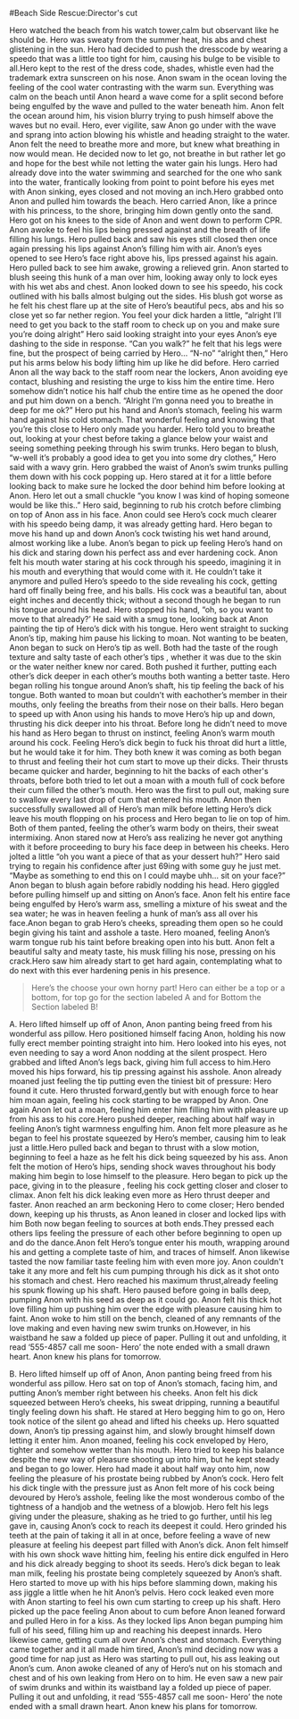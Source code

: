 #Beach Side Rescue:Director's cut

Hero watched the beach from his watch tower,calm but observant like he should be. Hero was sweaty from the summer heat, his abs and chest glistening in the sun. Hero had decided to push the dresscode by wearing a speedo that was a little too tight for him, causing his bulge to be visible to all.Hero kept to the rest of the dress code, shades, whistle even had the trademark extra sunscreen on his nose. Anon swam in the ocean loving the feeling of the cool water contrasting with the warm sun. Everything was calm on the beach until Anon heard a wave come for a split second before being engulfed by the wave and pulled to the water beneath him. Anon felt the ocean around him, his vision blurry trying to push himself above the waves but no evail. Hero, ever vigilite, saw Anon go under with the wave and sprang into action blowing his whistle and heading straight to the water. Anon felt the need to breathe more and more, but knew what breathing in now would mean. He decided now to let go, not breathe in but rather let go and hope for the best while not letting the water gain his lungs. Hero had already dove into the water swimming and searched for the one who sank into the water, frantically looking from point to point before his eyes met with Anon sinking, eyes closed and not moving an inch.Hero grabbed onto Anon and pulled him towards the beach. Hero carried Anon, like a prince with his princess, to the shore, bringing him down gently onto the sand. Hero got on his knees to the side of Anon and went down to perform CPR. Anon awoke to feel his lips being pressed against and the breath of life filling his lungs. Hero pulled back and saw his eyes still closed then once again pressing his lips against Anon’s filling him with air. Anon’s eyes opened to see Hero’s face right above his, lips pressed against his again. Hero pulled back to see him awake, growing a relieved grin. Anon started to blush seeing this hunk of a man over him, looking away only to lock eyes with his wet abs and chest. Anon looked down to see his speedo, his cock outlined with his balls almost bulging out the sides. His blush got worse as he felt his chest flare up at the site of Hero’s beautiful pecs, abs and his so close yet so far nether region. You feel your dick harden a little, “alright I’ll need to get you back to the staff room to check up on you and make sure you’re doing alright” Hero said looking straight into your eyes Anon’s eye dashing to the side in response. “Can you walk?” he felt that his legs were fine, but the prospect of being carried by Hero… “N-no” “alright then,” Hero put his arms below his body lifting him up like he did before. 
    Hero carried Anon all the way back to the staff room near the lockers, Anon avoiding eye contact, blushing and resisting the urge to kiss him the entire time. Hero somehow didn’t notice his half chub the entire time as he opened the door and put him down on a bench. “Alright I’m gonna need you to breathe in deep for me ok?” Hero put his hand and Anon’s stomach, feeling his warm hand against his cold stomach. That wonderful feeling and knowing that you’re this close to Hero only made you harder. Hero told you to breathe out, looking at your chest before taking a glance below your waist and seeing something peeking through his swim trunks. Hero began to blush, “w-well it’s probably a good idea to get you into some dry clothes,” Hero said with a wavy grin. Hero grabbed the waist of Anon’s swim trunks pulling them down with his cock popping up. Hero stared at it for a little before looking back to make sure he locked the door behind him before looking at Anon. Hero let out a small chuckle “you know I was kind of hoping someone would be like this..” Hero said, beginning to rub his crotch before climbing on top of Anon ass in his face. Anon could see Hero’s cock much clearer with his speedo being damp, it was already getting hard. Hero began to move his hand up and down Anon’s cock twisting his wet hand around, almost working like a lube. Anon’s began to pick up feeling Hero’s hand on his dick and staring down his perfect ass and ever hardening cock. Anon felt his mouth water staring at his cock through his speedo, imagining it in his mouth and everything that would come with it. He couldn’t take it anymore and pulled Hero’s speedo to the side revealing his cock, getting hard off finally being free, and his balls. His cock was a beautiful tan, about eight inches and decently thick; without a second though he began to run his tongue around his head. Hero stopped his hand, “oh, so you want to move to that already?’ He said with a smug tone, looking back at Anon painting the tip of Hero’s dick with his tongue. Hero went straight to sucking Anon’s tip, making him pause his licking to moan. Not wanting to be beaten, Anon began to suck on Hero’s tip as well. Both had the taste of the rough texture and salty taste of each other’s tips , whether it was due to the skin or the water neither knew nor cared. Both pushed it further, putting each other’s dick deeper in each other’s mouths both wanting a better taste. Hero began rolling his tongue around Anon’s shaft, his tip feeling the back of his tongue. Both wanted to moan but couldn’t with eachother’s member in their mouths, only feeling the breaths from their nose on their balls. Hero began to speed up with Anon using his hands to move Hero’s hip up and down, thrusting his dick deeper into his throat. Before long he didn’t need to move his hand as Hero began to thrust on instinct, feeling Anon’s warm mouth around his cock.  Feeling Hero’s dick begin to fuck his throat did hurt a little, but he would take it for him. They both knew it was coming as both began to thrust and feeling their hot cum start to move up their dicks. Their thrusts became quicker and harder, beginning to hit the backs of each other's throats, before both tried to let out a moan with a mouth full of cock before their cum filled the other’s mouth. Hero was the first to pull out, making sure to swallow every last drop of cum that entered his mouth. Anon then successfully swallowed all of Hero’s man milk before letting Hero’s dick leave his mouth flopping on his process and Hero began to lie on top of him. Both of them panted, feeling the other’s warm body on theirs, their sweat intermixing.  Anon stared now at Hero’s ass realizing he never got anything with it before proceeding to bury his face deep in between his cheeks. Hero jolted a little “oh you want a piece of that as your dessert huh?” Hero said trying to regain his confidence after just 69ing with some guy he just met. “Maybe as something to end this on I could maybe uhh… sit on your face?” Anon began to blush again before rabidly nodding his head. Hero giggled before pulling himself up and sitting on Anon’s face. Anon felt his entire face being engulfed by Hero’s warm ass, smelling a mixture of his sweat and the sea water; he was in heaven feeling a hunk of man’s ass all over his face.Anon began to grab Hero’s cheeks, spreading them open so he could begin giving his taint and asshole a taste. Hero moaned, feeling Anon’s warm tongue rub his taint before breaking open into his butt. Anon felt a beautiful salty and meaty taste, his musk filling his nose, pressing on his crack.Hero saw him already start to get hard again, contemplating what to do next with this ever hardening penis in his presence. 
>Here’s the choose your own horny part! Hero can either be a top or a bottom, for top go for the section labeled A and for Bottom the Section labeled B!

A.
Hero lifted himself up off of Anon, Anon panting being freed from his wonderful ass pillow.  Hero positioned himself facing Anon, holding his now fully erect member pointing straight into him. Hero looked into his eyes, not even needing to say a word Anon nodding at the silent prospect. Hero grabbed and lifted Anon’s legs back, giving him full access to him.Hero moved his hips forward, his tip pressing against his asshole. Anon already moaned just feeling the tip putting even the tiniest bit of pressure: Hero found it cute. Hero thrusted forward,gently but with enough force to hear him moan again, feeling his cock starting to be wrapped by Anon. One again Anon let out a moan, feeling him enter him filling him with pleasure up from his ass to his core.Hero pushed deeper, reaching about half way in feeling Anon’s tight warmness engulfing him. Anon felt more pleasure as he began to feel his prostate squeezed by Hero’s member, causing him to leak just a little.Hero pulled back and began to thrust with a slow motion, beginning to feel a haze as he felt his dick being squeezed by his ass. Anon felt the motion of Hero’s hips, sending shock waves throughout his body making him begin to lose himself to the pleasure. Hero began to pick up the pace, giving in to the pleasure , feeling his cock getting closer and closer to climax. Anon felt his dick leaking even more as Hero thrust deeper and faster. Anon reached an arm beckoning Hero to come closer; Hero bended down, keeping up his thrusts, as Anon leaned in closer and locked lips with him Both now began feeling to sources at both ends.They pressed each others lips feeling the pressure of each other before beginning to open up and do the dance.Anon felt Hero’s tongue enter his mouth, wrapping around his and getting a complete taste of him, and traces of himself. Anon likewise tasted the now familiar taste feeling him with even more joy. Anon couldn't take it any more and felt his cum pumping through his dick as it shot onto his stomach and chest. Hero reached his maximum thrust,already feeling his spunk flowing up his shaft. Hero paused before going in balls deep, pumping Anon with his seed as deep as it could go. Anon felt his thick hot love filling him up pushing him over the edge with pleasure causing him to faint. Anon woke to him still on the bench, cleaned of any remnants of the love making and even having new swim trunks on.However, in his waistband he saw a folded up piece of paper. Pulling it out and unfolding, it read ‘555-4857 call me soon- Hero’ the note ended with a small drawn heart. Anon knew his plans for tomorrow.

B.
Hero lifted himself up off of Anon, Anon panting being freed from his wonderful ass pillow. Hero sat on top of Anon’s stomach, facing him, and putting Anon’s member right between his cheeks. Anon felt  his dick squeezed between Hero’s cheeks, his sweat dripping, running a beautiful tingly feeling down his shaft. He stared at Hero begging him to go on, Hero took notice of the silent go ahead and lifted his cheeks up. Hero squatted down, Anon’s tip pressing against him, and slowly brought himself down letting it enter him. Anon moaned, feeling his cock enveloped by Hero, tighter and somehow wetter than his mouth. Hero tried to keep his balance despite the new way of pleasure shooting up into him, but he kept steady and began to go lower.  Hero had made it about half way onto him, now feeling the pleasure of his prostate being rubbed by Anon’s cock. Hero felt his dick tingle with the pressure just as Anon felt more of his cock being devoured by Hero’s asshole, feeling like the most wonderous combo of the tightness of a handjob and the wetness of a blowjob. Hero felt his legs giving under the pleasure, shaking as he tried to go further, until his leg gave in, causing Anon’s cock to reach its deepest it could. Hero grinded his teeth at the pain of taking it all in at once, before feeling a wave of new pleasure at feeling his deepest part filled with Anon’s dick. Anon felt himself with his own shock wave hitting him, feeling his entire dick engulfed in Hero and his dick already begging to shoot its seeds. Hero’s dick began to leak man milk, feeling his prostate being completely squeezed by Anon’s shaft. Hero started to move up with his hips before slamming down, making his ass jiggle a little when he hit Anon’s pelvis. Hero cock leaked even more with Anon starting to feel his own cum starting to creep up his shaft. Hero picked up the pace feeling Anon about to cum before Anon leaned forward and pulled Hero in for a kiss. As they locked lips Anon began pumping him full of his seed, filling him up and reaching his deepest innards. Hero likewise came, getting cum all over Anon’s chest and stomach. Everything came together and it all made him tired, Anon’s mind deciding now was a good time for nap just as Hero was starting to pull out, his ass leaking out Anon’s cum. Anon awoke cleaned of any of Hero’s nut on his stomach and chest and of his own leaking from Hero on to him. He even saw a new pair of swim drunks and within its waistband lay a folded up piece of paper. Pulling it out and unfolding, it read ‘555-4857 call me soon- Hero’ the note ended with a small drawn heart. Anon knew his plans for tomorrow.
